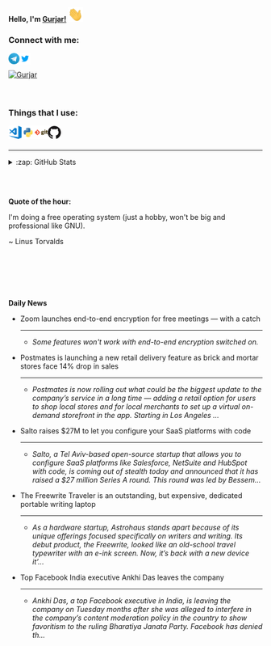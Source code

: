 #### Hello, I'm [Gurjar!](https://GurjarKing.github.io) <img src="https://raw.githubusercontent.com/ABSphreak/ABSphreak/master/gifs/Hi.gif" width="30px"></h2>


### Connect with me:

[<img align="left" alt="Gurjar | Telegram" width="22px" src="https://raw.githubusercontent.com/github/explore/80688e429a7d4ef2fca1e82350fe8e3517d3494d/topics/telegram/telegram.png" />][Telegram]
[<img align="left" alt="Gurjar | Twitter" width="22px" src="https://raw.githubusercontent.com/github/explore/80688e429a7d4ef2fca1e82350fe8e3517d3494d/topics/twitter/twitter.png" />][Twitter]
<br >
<br >
<a href="https://github.com/GurjarKing"><img src="https://komarev.com/ghpvc/?username=GurjarKing" alt="Gurjar" /></a> <br />
<br />
<br />
<!-- <br >

![](https://visitor-badge.glitch.me/badge?page_id=GurjarKing)

<br /> -->

### Things that I use:

[<img align="left" alt="Visual Studio Code" width="26px" src="https://raw.githubusercontent.com/github/explore/80688e429a7d4ef2fca1e82350fe8e3517d3494d/topics/visual-studio-code/visual-studio-code.png" />][VSCode]
[<img align="left" alt="Python" width="26px" src="https://raw.githubusercontent.com/github/explore/80688e429a7d4ef2fca1e82350fe8e3517d3494d/topics/python/python.png" />][Python]
[<img align="left" alt="Git" width="26px" src="https://raw.githubusercontent.com/github/explore/80688e429a7d4ef2fca1e82350fe8e3517d3494d/topics/git/git.png" />][Git]
[<img align="left" alt="GitHub" width="26px" src="https://raw.githubusercontent.com/github/explore/78df643247d429f6cc873026c0622819ad797942/topics/github/github.png" />][Github]

<br />
<br />

---
<details>
  <summary>:zap: GitHub Stats</summary>

<img align="left" alt="Gurjar's Github Stats" src="https://github-readme-stats.vercel.app/api?username=GurjarKing&show_icons=true&hide_border=true&count_private=true&include_all_commit=true&theme=algolia" />

</details>

<!-- ### 🔔 My latest tweet
<a href="https://twitter.com/Gurjar_King43" target="_blank">
	<img src="https://github.com/GurjarKing/GurjarKing/raw/master/tweet.png" width="70%" align="center" alt="Click to view on Twitter" title="My latest tweet, as an image"/>
</a> -->
<br>

<pre>

</pre>

**Quote of the hour:**

I'm doing a free operating system (just a hobby, won't be big and professional like GNU).

~ Linus Torvalds
<pre>

</pre>
<br>
<pre>


</pre>
<strong>Daily News</strong>
  
  - Zoom launches end-to-end encryption for free meetings — with a catch
     <hr/>
     
      - *Some features won't work with end-to-end encryption switched on.*
     
  - Postmates is launching a new retail delivery feature as brick and mortar stores face 14% drop in sales
      <hr/>
      
      - *Postmates is now rolling out what could be the biggest update to the company’s service in a long time — adding a retail option for users to shop local stores and for local merchants to set up a virtual on-demand storefront in the app. Starting in Los Angeles …*
      
  - Salto raises $27M to let you configure your SaaS platforms with code
      <hr/>
      
      - *Salto, a Tel Aviv-based open-source startup that allows you to configure SaaS platforms like Salesforce, NetSuite and HubSpot with code, is coming out of stealth today and announced that it has raised a $27 million Series A round. This round was led by Bessem…*
      
  - The Freewrite Traveler is an outstanding, but expensive, dedicated portable writing laptop
      <hr/>
      
      - *As a hardware startup, Astrohaus stands apart because of its unique offerings focused specifically on writers and writing. Its debut product, the Freewrite, looked like an old-school travel typewriter with an e-ink screen. Now, it’s back with a new device it’…*
       
  - Top Facebook India executive Ankhi Das leaves the company
      <hr/>
       
       - *Ankhi Das, a top Facebook executive in India, is leaving the company on Tuesday months after she was alleged to interfere in the company’s content moderation policy in the country to show favoritism to the ruling Bharatiya Janata Party. Facebook has denied th…*
      

<br />

[VSCode]: https://code.visualstudio.com/
[Python]: https://www.python.org/
[Git]: https://git-scm.com/
[Github]: https://github.com/
[Telegram]: https://t.me/Gurjar_King/
[Twitter]: https://twitter.com/Gurjar_King43/
